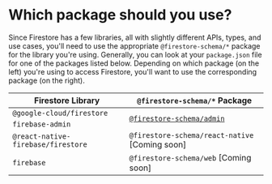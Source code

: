 # Which package should you use?

Since Firestore has a few libraries, all with slightly different APIs, types,
and use cases, you'll need to use the appropriate `@firestore-schema/*` package
for the library you're using. Generally, you can look at your `package.json`
file for one of the packages listed below. Depending on which package (on the
left) you're using to access Firestore, you'll want to use the corresponding
package (on the right).

<table>
  <thead>
    <tr>
      <th align="center">Firestore Library</th>
      <th align="center"><code>@firestore-schema/*</code> Package</th>
    </tr>
  </thead>
  <tbody>
    <tr>
      <td><code>@google-cloud/firestore</code></td>
      <td rowspan="2"><a href="https://npmjs.com/package/@firestore-schema/admin"><code>@firestore-schema/admin</code></a></td>
    </tr>
    <tr>
      <td><code>firebase-admin</code></td>
      <!-- <td rowspan="2"><a href="https://npmjs.com/package/@firestore-schema/admin"><code>@firestore-schema/admin</code></a></td> -->
    </tr>
    <tr>
      <td><code>@react-native-firebase/firestore</code></td>
      <td><code>@firestore-schema/react-native</code> [Coming soon]</td>
    </tr>
    <tr>
      <td><code>firebase</code></td>
      <td><code>@firestore-schema/web</code> [Coming soon]</td>
    </tr>
  </tbody>
</table>